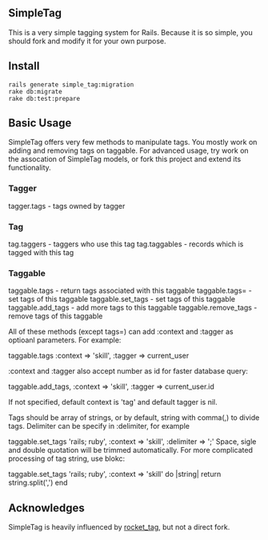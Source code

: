 ## SimpleTag

This is a very simple tagging system for Rails. Because it is so simple, you should fork and modify it for your own purpose.

## Install

    rails generate simple_tag:migration
    rake db:migrate
    rake db:test:prepare

## Basic Usage

  SimpleTag offers very few methods to manipulate tags. You mostly work
  on adding and removing tags on taggable. For advanced usage, try
  work on the assocation of SimpleTag models, or fork this project
  and extend its functionality.

### Tagger

  tagger.tags - tags owned by tagger

### Tag

  tag.taggers - taggers who use this tag
  tag.taggables - records which is tagged with this tag

### Taggable

  taggable.tags - return tags associated with this taggable
  taggable.tags= - set tags of this taggable
  taggable.set_tags - set tags of this taggable
  taggable.add_tags - add more tags to this taggable
  taggable.remove_tags - remove tags of this taggable

  All of these methods (except tags=) can add :context and :tagger as optioanl parameters.
  For example:

  taggable.tags :context => 'skill', :tagger => current_user

  :context and :tagger also accept number as id for faster database query:

  taggable.add_tags, :context => 'skill', :tagger => current_user.id

  If not specified, default context is 'tag' and default tagger is nil.

  Tags should be array of strings, or by default, string with comma(,) to 
  divide tags.
  Delimiter can be specify in :delimiter, for example

  taggable.set_tags 'rails; ruby', :context => 'skill', :delimiter => ';'
  Space, sigle and double quotation will be trimmed automatically.
  For more complicated processing of tag string, use blokc:

  taggable.set_tags 'rails; ruby', :context => 'skill' do |string|
    return string.split(',')
  end

## Acknowledges

SimpleTag is heavily influenced by [rocket_tag](https://github.com/bradphelan/rocket_tag), but not a direct fork.
